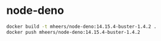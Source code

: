 # node-deno

```bash
docker build -t mheers/node-deno:14.15.4-buster-1.4.2 .
docker push mheers/node-deno:14.15.4-buster-1.4.2
```
